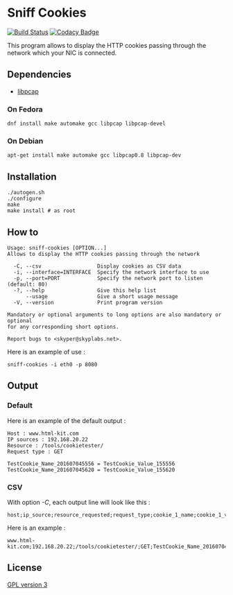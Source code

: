 # Sniff Cookies

[![Build Status](https://travis-ci.org/SkypLabs/sniff-cookies.svg)](https://travis-ci.org/SkypLabs/sniff-cookies) [![Codacy Badge](https://api.codacy.com/project/badge/Grade/729dc0fae9bf4581ba2c8ce0dd2cd999)](https://www.codacy.com/app/skyper/sniff-cookies?utm_source=github.com&amp;utm_medium=referral&amp;utm_content=SkypLabs/sniff-cookies&amp;utm_campaign=Badge_Grade)

This program allows to display the HTTP cookies passing through the network which your NIC is connected.

## Dependencies

 * [libpcap][1]

### On Fedora

    dnf install make automake gcc libpcap libpcap-devel

### On Debian

    apt-get install make automake gcc libpcap0.8 libpcap-dev

## Installation

    ./autogen.sh
    ./configure
    make
    make install # as root

## How to

    Usage: sniff-cookies [OPTION...]
    Allows to display the HTTP cookies passing through the network

      -C, --csv                  Display cookies as CSV data
      -i, --interface=INTERFACE  Specify the network interface to use
      -p, --port=PORT            Specify the network port to listen (default: 80)
      -?, --help                 Give this help list
          --usage                Give a short usage message
      -V, --version              Print program version

    Mandatory or optional arguments to long options are also mandatory or optional
    for any corresponding short options.

    Report bugs to <skyper@skyplabs.net>.

Here is an example of use :

    sniff-cookies -i eth0 -p 8080

## Output

### Default

Here is an example of the default output :

	Host : www.html-kit.com
	IP sources : 192.168.20.22
	Resource : /tools/cookietester/
	Request type : GET

	TestCookie_Name_201607045556 = TestCookie_Value_155556
	TestCookie_Name_201607045620 = TestCookie_Value_155620

### CSV

With option *-C*, each output line will look like this :

    host;ip_source;resource_requested;request_type;cookie_1_name;cookie_1_value;cookie_2_name;cookie_2_value;...

Here is an example :

    www.html-kit.com;192.168.20.22;/tools/cookietester/;GET;TestCookie_Name_201607045556;TestCookie_Value_155556;TestCookie_Name_201607045620;TestCookie_Value_155620

## License

[GPL version 3][2]

  [1]: http://www.tcpdump.org "Official web site of tcpdump and libpcap"
  [2]: https://www.gnu.org/licenses/gpl.txt "GPL version 3"
